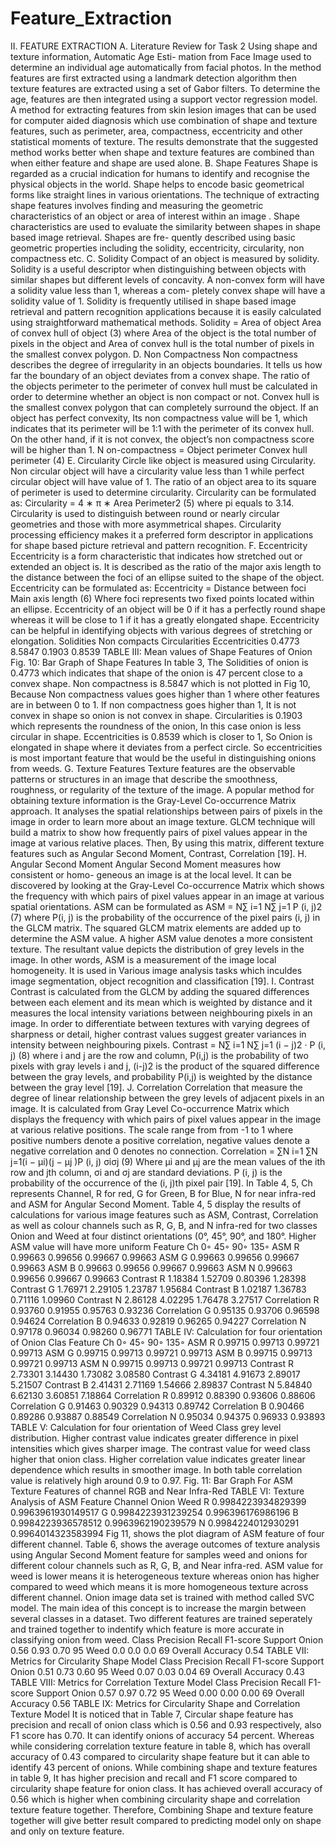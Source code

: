 # Feature_Extraction
II. FEATURE EXTRACTION
A. Literature Review for Task 2
Using shape and texture information, Automatic Age Esti-
mation from Face Image used to determine an individual age
automatically from facial photos. In the method features are
first extracted using a landmark detection algorithm then
texture features are extracted using a set of Gabor filters. To
determine the age, features are then integrated using a support
vector regression model. A method for extracting features
from skin lesion images that can be used for computer aided
diagnosis which use combination of shape and texture features,
such as perimeter, area, compactness, eccentricity and other
statistical moments of texture. The results demonstrate that
the suggested method works better when shape and texture
features are combined than when either feature and shape are
used alone.
B. Shape Features
Shape is regarded as a crucial indication for humans to
identify and recognise the physical objects in the world.
Shape helps to encode basic geometrical forms like straight
lines in various orientations. The technique of extracting
shape features involves finding and measuring the geometric
characteristics of an object or area of interest within an image
. Shape characteristics are used to evaluate the similarity
between shapes in shape based image retrieval. Shapes are fre-
quently described using basic geometric properties including
the solidity, eccentricity, circularity, non compactness etc.
C. Solidity
Compact of an object is measured by solidity. Solidity is a
useful descriptor when distinguishing between objects with
similar shapes but different levels of concavity. A non-convex
form will have a solidity value less than 1, whereas a com-
pletely convex shape will have a solidity value of 1. Solidity is
frequently utilised in shape based image retrieval and pattern
recognition applications because it is easily calculated using
straightforward mathematical methods.
Solidity = Area of object
Area of convex hull of object (3)
where Area of the object is the total number of pixels in the
object and Area of convex hull is the total number of pixels
in the smallest convex polygon.
D. Non Compactness
Non compactness describes the degree of irregularity in
an objects boundaries. It tells us how far the boundary of
an object deviates from a convex shape. The ratio of
the objects perimeter to the perimeter of convex hull must
be calculated in order to determine whether an object is non
compact or not. Convex hull is the smallest convex polygon
that can completely surround the object. If an object has
perfect convexity, Its non compactness value will be 1, which
indicates that its perimeter will be 1:1 with the perimeter of its
convex hull. On the other hand, if it is not convex, the object’s
non compactness score will be higher than 1.
N on-compactness = Object perimeter
Convex hull perimeter (4)
E. Circularity
Circle like object is measured using Circularity. Non circular
object will have a circularity value less than 1 while perfect
circular object will have value of 1. The ratio of an object area
to its square of perimeter is used to determine circularity.
Circularity can be formulated as:
Circularity = 4 ∗ π ∗ Area
Perimeter2 (5)
where pi equals to 3.14.
Circularity is used to distinguish between round or nearly
circular geometries and those with more asymmetrical shapes.
Circularity processing efficiency makes it a preferred form
descriptor in applications for shape based picture retrieval and
pattern recognition.
F. Eccentricity
Eccentricity is a form characteristic that indicates how
stretched out or extended an object is. It is described as the
ratio of the major axis length to the distance between the foci
of an ellipse suited to the shape of the object. Eccentricity
can be formulated as:
Eccentricity = Distance between foci
Main axis length (6)
Where foci represents two fixed points located within an
ellipse. Eccentricity of an object will be 0 if it has a perfectly
round shape whereas it will be close to 1 if it has a greatly
elongated shape. Eccentricity can be helpful in identifying
objects with various degrees of stretching or elongation.
Solidities Non compacts Circularities Eccentricities
0.4773 8.5847 0.1903 0.8539
TABLE III: Mean values of Shape Features of Onion
Fig. 10: Bar Graph of Shape Features
In table 3, The Solidities of onion is 0.4773 which indicates
that shape of the onion is 47 percent close to a convex shape.
Non compactness is 8.5847 which is not plotted in Fig 10,
Because Non compactness values goes higher than 1 where
other features are in between 0 to 1. If non compactness
goes higher than 1, It is not convex in shape so onion is not
convex in shape. Circularities is 0.1903 which represents the
roundness of the onion, In this case onion is less circular in
shape. Eccentricities is 0.8539 which is closer to 1, So Onion
is elongated in shape where it deviates from a perfect circle.
So eccentricities is most important feature that would be the
useful in distinguishing onions from weeds.
G. Texture Features
Texture features are the observable patterns or structures
in an image that describe the smoothness, roughness, or
regularity of the texture of the image. A popular method for
obtaining texture information is the Gray-Level Co-occurrence
Matrix approach. It analyses the spatial relationships between
pairs of pixels in the image in order to learn more about an
image texture.
GLCM technique will build a matrix to show how frequently
pairs of pixel values appear in the image at various relative
places. Then, By using this matrix, different texture features
such as Angular Second Moment, Contrast, Correlation [19].
H. Angular Second Moment
Angular Second Moment measures how consistent or homo-
geneous an image is at the local level. It can be discovered by
looking at the Gray-Level Co-occurrence Matrix which shows
the frequency with which pairs of pixel values appear in an
image at various spatial orientations.
ASM can be formulated as
ASM =
N∑
i=1
N∑
j=1
P (i, j)2 (7)
where P(i, j) is the probability of the occurrence of the pixel
pairs (i, j) in the GLCM matrix.
The squared GLCM matrix elements are added up to
determine the ASM value. A higher ASM value denotes
a more consistent texture. The resultant value depicts the
distribution of grey levels in the image. In other words,
ASM is a measurement of the image local homogeneity. It
is used in Various image analysis tasks which inculdes image
segmentation, object recognition and classification [19].
I. Contrast
Contrast is calculated from the GLCM by adding the
squared differences between each element and its mean which
is weighted by distance and it measures the local intensity
variations between neighbouring pixels in an image. In order
to differentiate between textures with varying degrees of
sharpness or detail, higher contrast values suggest greater
variances in intensity between neighbouring pixels.
Contrast =
N∑
i=1
N∑
j=1
(i − j)2 · P (i, j) (8)
where i and j are the row and column, P(i,j) is the probability
of two pixels with gray levels i and j, (i-j)2 is the product of
the squared difference between the gray levels, and probability
P(i,j) is weighted by the distance between the gray level [19].
J. Correlation
Correlation that measure the degree of linear relationship
between the grey levels of adjacent pixels in an image. It
is calculated from Gray Level Co-occurrence Matrix which
displays the frequency with which pairs of pixel values appear
in the image at various relative positions. The scale range
from from -1 to 1 where positive numbers denote a positive
correlation, negative values denote a negative correlation and
0 denotes no connection.
Correlation =
∑N
i=1
∑N
j=1(i − μi)(j − μj )P (i, j)
σiσj
(9)
Where μi and μj are the mean values of the ith row and
jth column, σi and σj are standard deviations. P (i, j) is the
probability of the occurrence of the (i, j)th pixel pair [19].
In Table 4, 5, Ch represents Channel, R for red, G for
Green, B for Blue, N for near infra-red and ASM for Angular
Second Moment. Table 4, 5 display the results of calculations
for various image features such as ASM, Contrast, Correlation
as well as colour channels such as R, G, B, and N infra-red for
two classes Onion and Weed at four distinct orientations (0°,
45°, 90°, and 180°. Higher ASM value will have more uniform
Feature Ch 0◦ 45◦ 90◦ 135◦
ASM R 0.99663 0.99656 0.99667 0.99663
ASM G 0.99663 0.99656 0.99667 0.99663
ASM B 0.99663 0.99656 0.99667 0.99663
ASM N 0.99663 0.99656 0.99667 0.99663
Contrast R 1.18384 1.52709 0.80396 1.28398
Contrast G 1.76971 2.29105 1.23787 1.95684
Contrast B 1.02187 1.36783 0.71116 1.09960
Contrast N 2.86128 4.02295 1.76478 3.27517
Correlation R 0.93760 0.91955 0.95763 0.93236
Correlation G 0.95135 0.93706 0.96598 0.94624
Correlation B 0.94633 0.92819 0.96265 0.94227
Correlation N 0.97178 0.96034 0.98260 0.96771
TABLE IV: Calculation for four orientation of Onion Clas
Feature Ch 0◦ 45◦ 90◦ 135◦
ASM R 0.99715 0.99713 0.99721 0.99713
ASM G 0.99715 0.99713 0.99721 0.99713
ASM B 0.99715 0.99713 0.99721 0.99713
ASM N 0.99715 0.99713 0.99721 0.99713
Contrast R 2.73301 3.14430 1.73082 3.08580
Contrast G 4.34181 4.91673 2.89017 5.21507
Contrast B 2.41431 2.71169 1.54666 2.89837
Contrast N 5.84840 6.62130 3.60851 7.18864
Correlation R 0.89912 0.88390 0.93606 0.88606
Correlation G 0.91463 0.90329 0.94313 0.89742
Correlation B 0.90466 0.89286 0.93887 0.88549
Correlation N 0.95034 0.94375 0.96933 0.93893
TABLE V: Calculation for four orientation of Weed Class
grey level distribution. Higher contrast value indicates greater
difference in pixel intensities which gives sharper image. The
contrast value for weed class higher that onion class. Higher
correlation value indicates greater linear dependence which
results in smoother image. In both table correlation value is
relatively high around 0.9 to 0.97.
Fig. 11: Bar Graph For ASM Texture Features of channel RGB
and Near Infra-Red
TABLE VI: Texture Analysis of ASM Feature
Channel Onion Weed
R 0.9984223934829399 0.9963961930149517
G 0.9984223931239254 0.996396176986196
B 0.9984223936578512 0.9963962190239579
N 0.9984224012930291 0.9964014323583994
Fig 11, shows the plot diagram of ASM feature of four
different channel. Table 6, shows the average outcomes of
texture analysis using Angular Second Moment feature for
samples weed and onions for different colour channels such
as R, G, B, and Near infra-red. ASM value for weed is lower
means it is heterogeneous texture whereas onion has higher
compared to weed which means it is more homogeneous
texture across different channel.
Onion image data set is trained with method called SVC
model. The main idea of this concept is to increase the margin
between several classes in a dataset. Two different features
are trained seperately and trained together to indentify which
feature is more accurate in classifying onion from weed.
Class Precision Recall F1-score Support
Onion 0.56 0.93 0.70 95
Weed 0.0 0.0 0.0 69
Overall Accuracy 0.54
TABLE VII: Metrics for Circularity Shape Model
Class Precision Recall F1-score Support
Onion 0.51 0.73 0.60 95
Weed 0.07 0.03 0.04 69
Overall Accuracy 0.43
TABLE VIII: Metrics for Correlation Texture Model
Class Precision Recall F1-score Support
Onion 0.57 0.97 0.72 95
Weed 0.00 0.00 0.00 69
Overall Accuracy 0.56
TABLE IX: Metrics for Circularity Shape and Correlation
Texture Model
It is noticed that in Table 7, Circular shape feature has
precision and recall of onion class which is 0.56 and 0.93
respectively, also F1 score has 0.70. It can identify onions of
accuracy 54 percent. Whereas while considering correlation
texture feature in table 8, which has overall accuracy of 0.43
compared to circularity shape feature but it can able to identify
43 percent of onions. While combining shape and texture
features in table 9, It has higher precision and recall and F1
score compared to circularity shape feature for onion class. It
has achieved overall accuracy of 0.56 which is higher when
combining circularity shape and correlation texture feature
together. Therefore, Combining Shape and texture feature
together will give better result compared to predicting model
only on shape and only on texture feature.

